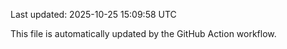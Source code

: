 Last updated: 2025-10-25 15:09:58 UTC

This file is automatically updated by the GitHub Action workflow.
